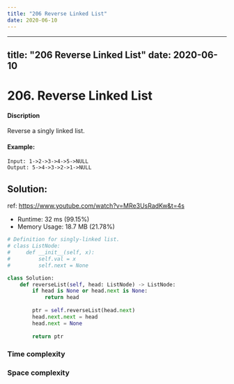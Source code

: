 ```yaml
---
title: "206 Reverse Linked List"
date: 2020-06-10
---
```


---
title: "206 Reverse Linked List"
date: 2020-06-10
---

# 206. Reverse Linked List

#### Discription

Reverse a singly linked list.

#### Example:

```
Input: 1->2->3->4->5->NULL
Output: 5->4->3->2->1->NULL
```

## Solution:

ref: https://www.youtube.com/watch?v=MRe3UsRadKw&t=4s

- Runtime: 32 ms (99.15%)
- Memory Usage: 18.7 MB (21.78%)

```python
# Definition for singly-linked list.
# class ListNode:
#     def __init__(self, x):
#         self.val = x
#         self.next = None

class Solution:
    def reverseList(self, head: ListNode) -> ListNode:
        if head is None or head.next is None:
            return head
        
        ptr = self.reverseList(head.next)
        head.next.next = head
        head.next = None
           
        return ptr
```

### Time complexity

### Space complexity
